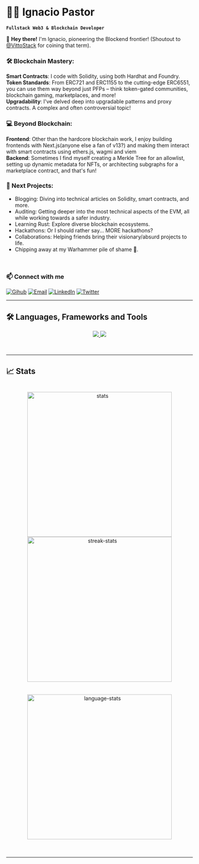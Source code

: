  # 👨‍💻 Ignacio Pastor

**`Fullstack Web3 & Blockchain Developer`**

👋 **Hey there!** I'm Ignacio, pioneering the Blockend frontier! (Shoutout to [@VittoStack](https://twitter.com/VittoStack) for coining that term).

### 🛠️ Blockchain Mastery:

**Smart Contracts**: I code with Solidity, using both Hardhat and Foundry.</br>
**Token Standards**: From ERC721 and ERC1155 to the cutting-edge ERC6551, you can use them way beyond just PFPs – think token-gated communities, blockchain gaming, marketplaces, and more!</br>
**Upgradability**: I've delved deep into upgradable patterns and proxy contracts. A complex and often controversial topic!

### 💻 Beyond Blockchain:

**Frontend**: Other than the hardcore blockchain work, I enjoy building frontends with Next.js(anyone else a fan of v13?) and making them interact with smart contracts using ethers.js, wagmi and viem </br>
**Backend**: Sometimes I find myself creating a Merkle Tree for an allowlist, setting up dynamic metadata for NFTs, or architecting subgraphs for a marketplace contract, and that's fun!

### 🚀 Next Projects:
- Blogging: Diving into technical articles on Solidity, smart contracts, and more.
- Auditing: Getting deeper into the most technical aspects of the EVM, all while working towards a safer industry.
- Learning Rust: Explore diverse blockchain ecosystems.
- Hackathons: Or I should rather say... MORE hackathons?
- Collaborations: Helping friends bring their visionary/absurd projects to life.
- Chipping away at my Warhammer pile of shame 🤖.

</br>

 ### 📫 Connect with me </h2>

[![Gihub](https://img.shields.io/badge/GitHub-%2312100E.svg?&style=for-the-badge&logo=Github&logoColor=white)](https://https://github.com/IpastorSan/)
[![Email](https://img.shields.io/badge/Email-%23FF0000.svg?style=for-the-badge&logo=Gmail&logoColor=white)](mailto:ignacio@moveseventyeight.com)
[![LinkedIn](https://img.shields.io/badge/linkedin-%230077B5.svg?style=for-the-badge&logo=linkedin&logoColor=white)](https://www.linkedin.com/in/ignaciopastorsanchez/) 
[![Twitter](https://img.shields.io/badge/Twitter-%231DA1F2.svg?style=for-the-badge&logo=Twitter&logoColor=white)](https://twitter.com/numbernine_eth)

---


## 🛠️ Languages, Frameworks and Tools

  <p align="center">
  <a href="https://skillicons.dev">
    <img src="https://skillicons.dev/icons?i=solidity,ipfs,js,ts,react,nextjs,nodejs,express,py,git,aws,gcp,docker,go,mongodb" />
  </a>
      <a href="https://skillicons.dev">
    <img src="https://skillicons.dev/icons?i=postgres,html,css,tailwind,vscode" />
  </a>
</p>
<br/>

---

## 📈 Stats

<div align="center">
  <br>
  <img width=390 src="https://github-readme-stats.vercel.app/api?username=ipastorsan&rank_icon=github&theme=react&border_radius=10" alt="stats"/>
  <img width=390 src="https://streak-stats.demolab.com?user=ipastorsan&theme=react&exclude_days=Sat,Sun" alt="streak-stats"/>
  <br/>
  <br></br>
  <img align="center" width=390 src="https://github-readme-stats-eight-theta.vercel.app/api/top-langs/?username=ipastorsan&layout=compact&theme=react&hide=jupyter%20notebook&border_radius=10&size_weight=0.5&count_weight=0.5" alt="language-stats"/>
  </div>
<br/>
</br>

---

##
